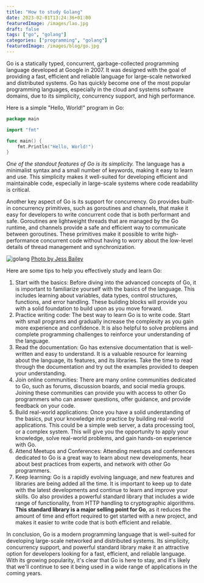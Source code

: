 ```yaml
---
title: "How to study Golang"
date: 2023-02-01T13:24:36+01:00
featuredImage: /images/lao.jpg
draft: false
tags: ["go", "golang"]
categories: ["programming", "golang"]
featuredImage: /images/blog/go.jpg
---
```


Go is a statically typed, concurrent, garbage-collected programming language developed at Google in 2007. It was designed with the goal of providing a fast, efficient and reliable language for large-scale networked and distributed systems. Go has quickly become one of the most popular programming languages, especially in the cloud and systems software domains, due to its simplicity, concurrency support, and high performance.

Here is a simple "Hello, World!" program in Go:

```go {linenos=table,linenostart=1}
package main

import "fmt"

func main() {
    fmt.Println("Hello, World!")
}
```

*One of the standout features of Go is its simplicity.* The language has a minimalist syntax and a small number of keywords, making it easy to learn and use. This simplicity makes it well-suited for developing efficient and maintainable code, especially in large-scale systems where code readability is critical.

Another key aspect of Go is its support for concurrency. Go provides built-in concurrency primitives, such as goroutines and channels, that make it easy for developers to write concurrent code that is both performant and safe. Goroutines are lightweight threads that are managed by the Go runtime, and channels provide a safe and efficient way to communicate between goroutines. These primitives make it possible to write high-performance concurrent code without having to worry about the low-level details of thread management and synchronization.

![golang](/images/blog/go.jpg)
[Photo by Jess Bailey](http://reneefrench.blogspot.com/)

Here are some tips to help you effectively study and learn Go:

1. Start with the basics: Before diving into the advanced concepts of Go, it is important to familiarize yourself with the basics of the language. This includes learning about variables, data types, control structures, functions, and error handling. These building blocks will provide you with a solid foundation to build upon as you move forward.
2. Practice writing code: The best way to learn Go is to write code. Start with small programs and gradually increase the complexity as you gain more experience and confidence. It is also helpful to solve problems and complete programming challenges to reinforce your understanding of the language.
3. Read the documentation: Go has extensive documentation that is well-written and easy to understand. It is a valuable resource for learning about the language, its features, and its libraries. Take the time to read through the documentation and try out the examples provided to deepen your understanding.
4. Join online communities: There are many online communities dedicated to Go, such as forums, discussion boards, and social media groups. Joining these communities can provide you with access to other Go programmers who can answer questions, offer guidance, and provide feedback on your code.
5. Build real-world applications: Once you have a solid understanding of the basics, put your knowledge into practice by building real-world applications. This could be a simple web server, a data processing tool, or a complex system. This will give you the opportunity to apply your knowledge, solve real-world problems, and gain hands-on experience with Go.
6. Attend Meetups and Conferences: Attending meetups and conferences dedicated to Go is a great way to learn about new developments, hear about best practices from experts, and network with other Go programmers.
7. Keep learning: Go is a rapidly evolving language, and new features and libraries are being added all the time. It is important to keep up to date with the latest developments and continue to learn and improve your skills.
Go also provides a powerful standard library that includes a wide range of functionality, from HTTP handling to cryptographic algorithms. **This standard library is a major selling point for Go**, as it reduces the amount of time and effort required to get started with a new project, and makes it easier to write code that is both efficient and reliable.

In conclusion, Go is a modern programming language that is well-suited for developing large-scale networked and distributed systems. Its simplicity, concurrency support, and powerful standard library make it an attractive option for developers looking for a fast, efficient, and reliable language. With its growing popularity, it's clear that Go is here to stay, and it's likely that we'll continue to see it being used in a wide range of applications in the coming years.
